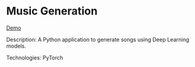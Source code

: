 # Music Generation

[Demo](https://metoonhathung.github.io/music-generation/)

Description: A Python application to generate songs using Deep Learning models.

Technologies: PyTorch
